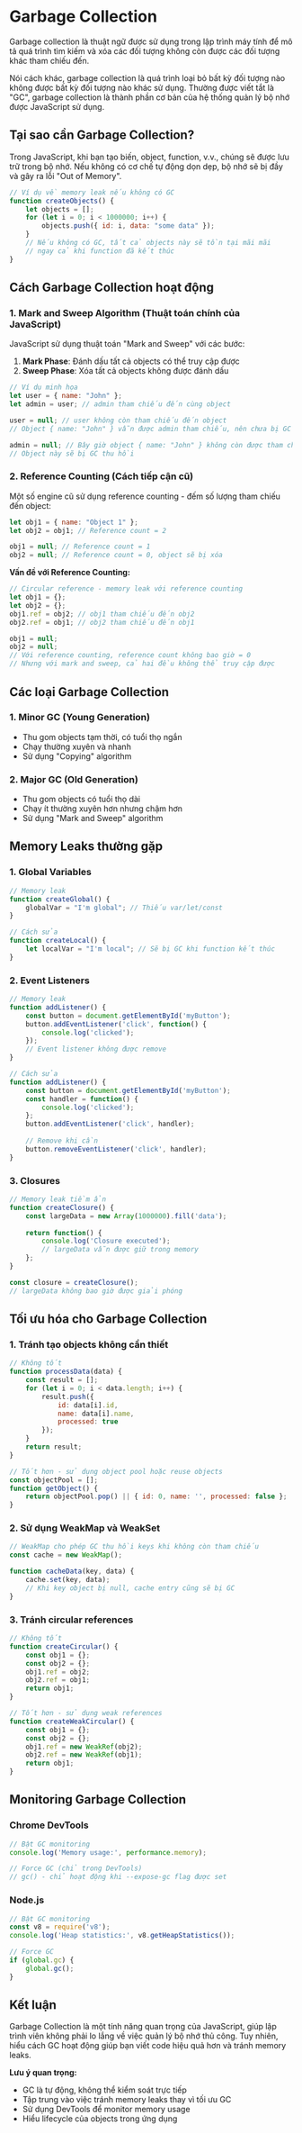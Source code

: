 # Garbage Collection

Garbage collection là thuật ngữ được sử dụng trong lập trình máy tính để mô tả quá trình tìm kiếm và xóa các đối tượng không còn được các đối tượng khác tham chiếu đến.

Nói cách khác, garbage collection là quá trình loại bỏ bất kỳ đối tượng nào không được bất kỳ đối tượng nào khác sử dụng. Thường được viết tắt là "GC", garbage collection là thành phần cơ bản của hệ thống quản lý bộ nhớ được JavaScript sử dụng.

## Tại sao cần Garbage Collection?

Trong JavaScript, khi bạn tạo biến, object, function, v.v., chúng sẽ được lưu trữ trong bộ nhớ. Nếu không có cơ chế tự động dọn dẹp, bộ nhớ sẽ bị đầy và gây ra lỗi "Out of Memory".

```javascript
// Ví dụ về memory leak nếu không có GC
function createObjects() {
    let objects = [];
    for (let i = 0; i < 1000000; i++) {
        objects.push({ id: i, data: "some data" });
    }
    // Nếu không có GC, tất cả objects này sẽ tồn tại mãi mãi
    // ngay cả khi function đã kết thúc
}
```

## Cách Garbage Collection hoạt động

### 1. Mark and Sweep Algorithm (Thuật toán chính của JavaScript)

JavaScript sử dụng thuật toán "Mark and Sweep" với các bước:

1. **Mark Phase**: Đánh dấu tất cả objects có thể truy cập được
2. **Sweep Phase**: Xóa tất cả objects không được đánh dấu

```javascript
// Ví dụ minh họa
let user = { name: "John" };
let admin = user; // admin tham chiếu đến cùng object

user = null; // user không còn tham chiếu đến object
// Object { name: "John" } vẫn được admin tham chiếu, nên chưa bị GC

admin = null; // Bây giờ object { name: "John" } không còn được tham chiếu
// Object này sẽ bị GC thu hồi
```

### 2. Reference Counting (Cách tiếp cận cũ)

Một số engine cũ sử dụng reference counting - đếm số lượng tham chiếu đến object:

```javascript
let obj1 = { name: "Object 1" };
let obj2 = obj1; // Reference count = 2

obj1 = null; // Reference count = 1
obj2 = null; // Reference count = 0, object sẽ bị xóa
```

**Vấn đề với Reference Counting:**
```javascript
// Circular reference - memory leak với reference counting
let obj1 = {};
let obj2 = {};
obj1.ref = obj2; // obj1 tham chiếu đến obj2
obj2.ref = obj1; // obj2 tham chiếu đến obj1

obj1 = null;
obj2 = null;
// Với reference counting, reference count không bao giờ = 0
// Nhưng với mark and sweep, cả hai đều không thể truy cập được
```

## Các loại Garbage Collection

### 1. Minor GC (Young Generation)
- Thu gom objects tạm thời, có tuổi thọ ngắn
- Chạy thường xuyên và nhanh
- Sử dụng "Copying" algorithm

### 2. Major GC (Old Generation)
- Thu gom objects có tuổi thọ dài
- Chạy ít thường xuyên hơn nhưng chậm hơn
- Sử dụng "Mark and Sweep" algorithm

## Memory Leaks thường gặp

### 1. Global Variables
```javascript
// Memory leak
function createGlobal() {
    globalVar = "I'm global"; // Thiếu var/let/const
}

// Cách sửa
function createLocal() {
    let localVar = "I'm local"; // Sẽ bị GC khi function kết thúc
}
```

### 2. Event Listeners
```javascript
// Memory leak
function addListener() {
    const button = document.getElementById('myButton');
    button.addEventListener('click', function() {
        console.log('clicked');
    });
    // Event listener không được remove
}

// Cách sửa
function addListener() {
    const button = document.getElementById('myButton');
    const handler = function() {
        console.log('clicked');
    };
    button.addEventListener('click', handler);
    
    // Remove khi cần
    button.removeEventListener('click', handler);
}
```

### 3. Closures
```javascript
// Memory leak tiềm ẩn
function createClosure() {
    const largeData = new Array(1000000).fill('data');
    
    return function() {
        console.log('Closure executed');
        // largeData vẫn được giữ trong memory
    };
}

const closure = createClosure();
// largeData không bao giờ được giải phóng
```

## Tối ưu hóa cho Garbage Collection

### 1. Tránh tạo objects không cần thiết
```javascript
// Không tốt
function processData(data) {
    const result = [];
    for (let i = 0; i < data.length; i++) {
        result.push({
            id: data[i].id,
            name: data[i].name,
            processed: true
        });
    }
    return result;
}

// Tốt hơn - sử dụng object pool hoặc reuse objects
const objectPool = [];
function getObject() {
    return objectPool.pop() || { id: 0, name: '', processed: false };
}
```

### 2. Sử dụng WeakMap và WeakSet
```javascript
// WeakMap cho phép GC thu hồi keys khi không còn tham chiếu
const cache = new WeakMap();

function cacheData(key, data) {
    cache.set(key, data);
    // Khi key object bị null, cache entry cũng sẽ bị GC
}
```

### 3. Tránh circular references
```javascript
// Không tốt
function createCircular() {
    const obj1 = {};
    const obj2 = {};
    obj1.ref = obj2;
    obj2.ref = obj1;
    return obj1;
}

// Tốt hơn - sử dụng weak references
function createWeakCircular() {
    const obj1 = {};
    const obj2 = {};
    obj1.ref = new WeakRef(obj2);
    obj2.ref = new WeakRef(obj1);
    return obj1;
}
```

## Monitoring Garbage Collection

### Chrome DevTools
```javascript
// Bật GC monitoring
console.log('Memory usage:', performance.memory);

// Force GC (chỉ trong DevTools)
// gc() - chỉ hoạt động khi --expose-gc flag được set
```

### Node.js
```javascript
// Bật GC monitoring
const v8 = require('v8');
console.log('Heap statistics:', v8.getHeapStatistics());

// Force GC
if (global.gc) {
    global.gc();
}
```

## Kết luận

Garbage Collection là một tính năng quan trọng của JavaScript, giúp lập trình viên không phải lo lắng về việc quản lý bộ nhớ thủ công. Tuy nhiên, hiểu cách GC hoạt động giúp bạn viết code hiệu quả hơn và tránh memory leaks.

**Lưu ý quan trọng:**
- GC là tự động, không thể kiểm soát trực tiếp
- Tập trung vào việc tránh memory leaks thay vì tối ưu GC
- Sử dụng DevTools để monitor memory usage
- Hiểu lifecycle của objects trong ứng dụng
